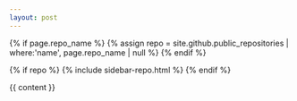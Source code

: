 ```yaml
---
layout: post
---
```

{% if page.repo_name %}
    {% assign repo = site.github.public_repositories | where:'name', page.repo_name | null %}
{% endif %}

{% if repo %}
    {% include sidebar-repo.html %}
{% endif %}

{{ content }}